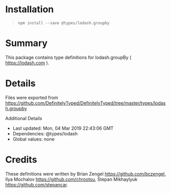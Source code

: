 # Installation
> `npm install --save @types/lodash.groupby`

# Summary
This package contains type definitions for lodash.groupBy ( https://lodash.com ).

# Details
Files were exported from https://github.com/DefinitelyTyped/DefinitelyTyped/tree/master/types/lodash.groupby

Additional Details
 * Last updated: Mon, 04 Mar 2019 22:43:06 GMT
 * Dependencies: @types/lodash
 * Global values: none

# Credits
These definitions were written by Brian Zengel <https://github.com/bczengel>, Ilya Mochalov <https://github.com/chrootsu>, Stepan Mikhaylyuk <https://github.com/stepancar>.
